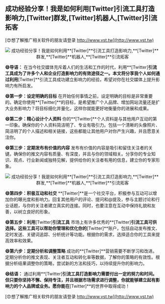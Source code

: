 ## **成功经验分享！我是如何利用**[Twitter]**引流工具打造影响力,**[Twitter]**群发,**[Twitter]**机器人,**[Twitter]**引流拓客**

[😍想了解推广相关软件的朋友请登录 http://www.vst.tw](http://www.vst.tw)

 <center><img src="https://vst.tw/MP4/tuiguang/png/6.png" alt="成功经验分享！我是如何利用**[Twitter]**引流工具打造影响力,**[Twitter]**群发,**[Twitter]**机器人,**[Twitter]**引流拓客"></center>

**😄导语：**
在当今社交媒体充斥着人们的生活和工作的时代，利用**[Twitter]**引流工具成为了许多个人和企业打造影响力的有效途径之一。本文将分享我个人如何通过利用**[Twitter]**引流工具成功建立影响力的经验，希望对你在社交媒体上提升影响力有所启发。

**😄第一步：设定明确的目标**
在开始任何事情之前，设定明确的目标是非常重要的。确定你使用**[Twitter]**的目标，是希望推广个人品牌、增加网站流量还是扩大业务影响力？将目标细化并量化，这样你就能更好地衡量你的进展和成果。

**😄第二步：精心设计个人资料**
你的**[Twitter]**个人资料是与其他用户互动的第一印象。确保你的个人资料简洁明了、专业有吸引力。包括一个清晰的头像照片、简洁明了的个人描述和相关链接，这些都能让其他用户对你产生兴趣，并且愿意关注你。

**😄第三步：定期发布有价值的内容**
发布有价值的内容是吸引和留住关注者的关键。确保你的推文内容有质量、有深度，并且与你的领域相关。分享你的专业知识、观点、行业新闻或独特见解，提供给你的关注者有用的信息，建立你的专家形象。

 <center><img src="https://vst.tw/MP4/tuiguang/png/8.png" alt="成功经验分享！我是如何利用**[Twitter]**引流工具打造影响力,**[Twitter]**群发,**[Twitter]**机器人,**[Twitter]**引流拓客"></center>

**😄第四步：积极互动和社交**
**[Twitter]**是一个社交平台，积极参与互动可以增加你的曝光度和影响力。回复其他用户的评论、提问和@提及，参与主题讨论和行业话题，与你的关注者建立真实的连接。同时，也要注意在互动中保持礼貌和友善，以树立良好的形象。

**😄第五步：利用**[Twitter]**引流工具**
市场上有许多优秀的**[Twitter]**引流工具可供选择。这些工具可以帮助你管理和优化你的**[Twitter]**账户，包括自动发布推文、定时发送、关键词追踪、分析统计等功能。根据你的需求，选择适合你的工具来提高效率和效果。

**😄第六步：定期分析和调整策略**
成功的**[Twitter]**营销需要不断学习和改进。定期分析你的推文表现、关注者互动和转化率等数据，了解你的策略的有效性。根据分析结果调整你的策略，尝试新的方法和技巧，以持续提升你的影响力。

**😄结语：**
通过利用**[Twitter]**引流工具打造影响力需要付出一定的努力和时间。但只要你坚持不懈、保持专注，并且根据市场需求进行调整，你就能够建立起有影响力的个人品牌或业务。愿你能在**[Twitter]**的世界中取得成功！

[😍想了解推广相关软件的朋友请登录 http://www.vst.tw](http://www.vst.tw)




